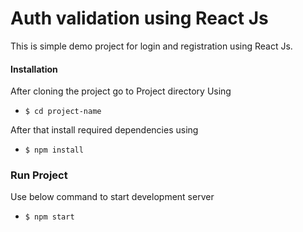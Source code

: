 # Auth validation using React Js
This is simple demo project for login and registration using React Js.

#### Installation

After cloning the project go to Project directory Using

- `$ cd project-name`

After that install required dependencies using

- `$ npm install`

### Run Project

 Use below command to start development server
 - `$ npm start`

